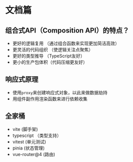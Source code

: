 # 文档篇
## 组合式API（Composition API）的特点？
- 更好的逻辑复用 （通过组合函数来实现更加简洁高效）
- 更灵活的代码组织 （使逻辑关注点聚焦）
- 更好的类型推导 （TypeScript友好）
- 更小的生产包体积（代码压缩更友好）

## 响应式原理
- 使用`proxy`来创建响应式对象，以此来做数据劫持
- 用组件副作用渲染函数来进行依赖收集

## 全家桶
- vite (脚手架)
- typescript （类型支持）
- vitest (单元测试)
- pinia (状态管理)
- vue-router@4 (路由)